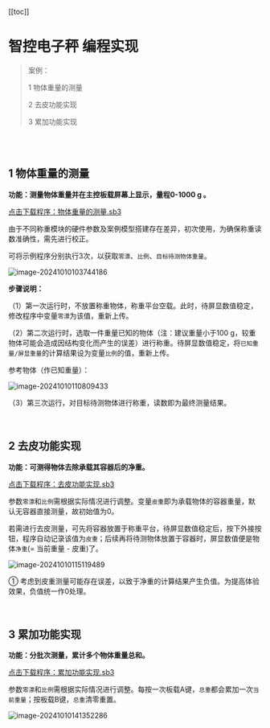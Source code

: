 [[toc]]

# 智控电子秤 编程实现

> 案例：
>
> 1  物体重量的测量
>
> 2  去皮功能实现
>
> 3  累加功能实现

<br>

<br>

## 1 物体重量的测量

**功能：测量物体重量并在主控板载屏幕上显示，量程0-1000 g 。** 

<a href="/tutorial/cfdsx/sb3/06/物体重量的测量.sb3">点击下载程序：物体重量的测量.sb3</a>

由于不同称重模块的硬件参数及案例模型搭建存在差异，初次使用，为确保称重读数准确性，需先进行校正。

可将示例程序分别执行3次，以获取`零漂`、`比例`、`目标待测物体重量`。

![image-20241010103744186](/智控电子秤编程实现.assets/image-20241010103744186.png)

**步骤说明：**

（1）第一次运行时，不放置称重物体，称重平台空载。此时，待屏显数值稳定，修改程序中变量`零漂`为该值，重新上传。

（2）第二次运行时，选取一件重量已知的物体（注：建议重量小于100 g，较重物体可能会造成因结构变化而产生的误差）进行称重。待屏显数值稳定，将`已知重量/屏显重量`的计算结果设为变量`比例`的值，重新上传。

参考物体（作已知重量）：

![image-20241010110809433](/智控电子秤编程实现.assets/image-20241010110809433.png)

（3）第三次运行，对目标待测物体进行称重，读数即为最终测量结果。

<br>

## 2 去皮功能实现

**功能：可测得物体去除承载其容器后的净重。**

<a href="/tutorial/cfdsx/sb3/06/去皮功能实现.sb3">点击下载程序：去皮功能实现.sb3</a>

参数`零漂`和`比例`需根据实际情况进行调整。变量`皮重`即为承载物体的容器重量，默认无容器直接测量，故初始值为0。

若需进行去皮测量，可先将容器放置于称重平台，待屏显数值稳定后，按下外接按钮，程序自动记录该值为`皮重`；后续再将待测物体放置于容器时，屏显数值便是物体`净重`(= 当前重量 - 皮重)了。

![image-20241010115119489](/智控电子秤编程实现.assets/微信截图_20241107171236.png)

① 考虑到皮重测量可能存在误差，以致于净重的计算结果产生负值。为提高体验效果，负值统一作0处理。

<br>

## 3 累加功能实现

**功能：分批次测量，累计多个物体重量总和。**

<a href="/tutorial/cfdsx/sb3/06/累加功能实现.sb3">点击下载程序：累加功能实现.sb3</a>

参数`零漂`和`比例`需根据实际情况进行调整。每按一次板载A键，`总重`都会累加一次`当前重量`；按板载B键，`总重`清零重置。

![image-20241010141352286](/智控电子秤编程实现.assets/image-20241010141352286.png)

